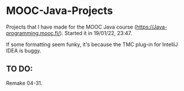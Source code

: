 # MOOC-Java-Projects
Projects that I have made for the MOOC Java course (https://Java-programming.mooc.fi/).
Started it in 19/01/22, 23:47.

If some formatting seem funky, it's because the TMC plug-in for IntelliJ IDEA is buggy.


## TO DO:
Remake 04-31.
